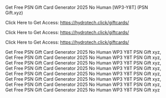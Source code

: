 Get Free PSN Gift Card Generator 2025 No Human [WP3-Y8T] (PSN Gift.xyz)

Click Here to Get Access: https://hydrotech.click/giftcards/

Click Here to Get Access: https://hydrotech.click/giftcards/

Click Here to Get Access: https://hydrotech.click/giftcards/

Get Free PSN Gift Card Generator 2025 No Human WP3 Y8T PSN Gift xyz, Get Free PSN Gift Card Generator 2025 No Human WP3 Y8T PSN Gift xyz, Get Free PSN Gift Card Generator 2025 No Human WP3 Y8T PSN Gift xyz, Get Free PSN Gift Card Generator 2025 No Human WP3 Y8T PSN Gift xyz, Get Free PSN Gift Card Generator 2025 No Human WP3 Y8T PSN Gift xyz, Get Free PSN Gift Card Generator 2025 No Human WP3 Y8T PSN Gift xyz, Get Free PSN Gift Card Generator 2025 No Human WP3 Y8T PSN Gift xyz, Get Free PSN Gift Card Generator 2025 No Human WP3 Y8T PSN Gift xyz
